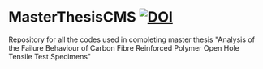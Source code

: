 # MasterThesisCMS [![DOI](https://zenodo.org/badge/359851831.svg)](https://zenodo.org/badge/latestdoi/359851831)
Repository for all the codes used in completing master thesis "Analysis of the Failure Behaviour of Carbon Fibre Reinforced Polymer Open Hole Tensile Test Specimens"
